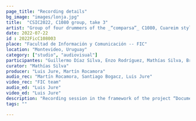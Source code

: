 ```yaml
---
page_title: "Recording details"
bg_image: "images/lonja.jpg"
title:  "CSIC2022, C1080 group, take 3"  
artist: "Group of four drummers of the _“comparsa”_ C1080, Cuareim style"  
date: 2022-07-22
id : 2022FicC108003
place: "Facultad de Información y Comunicación -- FIC"  
location: "Montevideo, Uruguay"  
category: ["studio", "audiovisual"]
participantes: "Guillermo Díaz Silva, Enzo Rodríguez, Mathías Silva, Bruno Seijas"  
curator: "Mathías Silva"  
producer: "Luis Jure, Martín Rocamora"  
audio_rec: "Martín Rocamora, Santiago Bogacz, Luis Jure"  
video_rec: "FIC team"  
audio_ed: "Luis Jure"  
video_ed: "Luis Jure"  
description: "Recording session in the framework of the project “Documentation and analysis of Uruguayan candombe drumming” funded by CSIC, the research agency of the University. The session was conducted in collaboration with FIC."  
tags: ""  

---
```

